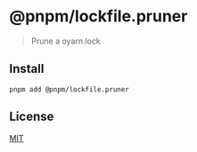 # @pnpm/lockfile.pruner

> Prune a oyarn.lock

## Install

```
pnpm add @pnpm/lockfile.pruner
```

## License

[MIT](LICENSE)
